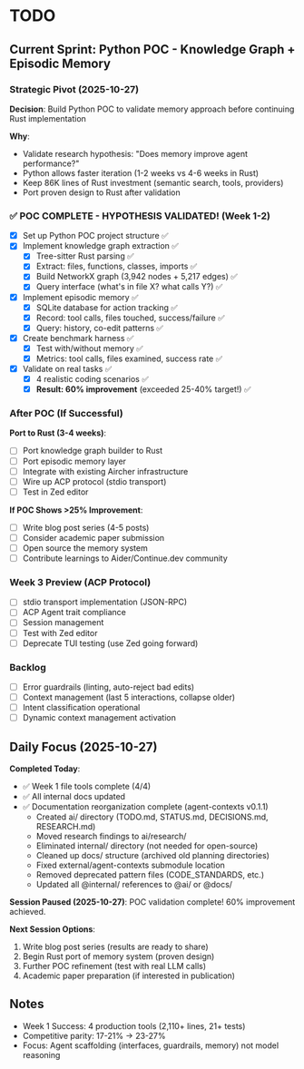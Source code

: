 # TODO

## Current Sprint: Python POC - Knowledge Graph + Episodic Memory

### Strategic Pivot (2025-10-27)
**Decision**: Build Python POC to validate memory approach before continuing Rust implementation

**Why**:
- Validate research hypothesis: "Does memory improve agent performance?"
- Python allows faster iteration (1-2 weeks vs 4-6 weeks in Rust)
- Keep 86K lines of Rust investment (semantic search, tools, providers)
- Port proven design to Rust after validation

### ✅ POC COMPLETE - HYPOTHESIS VALIDATED! (Week 1-2)
- [x] Set up Python POC project structure ✅
- [x] Implement knowledge graph extraction ✅
  - [x] Tree-sitter Rust parsing ✅
  - [x] Extract: files, functions, classes, imports ✅
  - [x] Build NetworkX graph (3,942 nodes + 5,217 edges) ✅
  - [x] Query interface (what's in file X? what calls Y?) ✅
- [x] Implement episodic memory ✅
  - [x] SQLite database for action tracking ✅
  - [x] Record: tool calls, files touched, success/failure ✅
  - [x] Query: history, co-edit patterns ✅
- [x] Create benchmark harness ✅
  - [x] Test with/without memory ✅
  - [x] Metrics: tool calls, files examined, success rate ✅
- [x] Validate on real tasks ✅
  - [x] 4 realistic coding scenarios ✅
  - [x] **Result: 60% improvement** (exceeded 25-40% target!) ✅

### After POC (If Successful)

**Port to Rust (3-4 weeks)**:
- [ ] Port knowledge graph builder to Rust
- [ ] Port episodic memory layer
- [ ] Integrate with existing Aircher infrastructure
- [ ] Wire up ACP protocol (stdio transport)
- [ ] Test in Zed editor

**If POC Shows >25% Improvement**:
- [ ] Write blog post series (4-5 posts)
- [ ] Consider academic paper submission
- [ ] Open source the memory system
- [ ] Contribute learnings to Aider/Continue.dev community

### Week 3 Preview (ACP Protocol)
- [ ] stdio transport implementation (JSON-RPC)
- [ ] ACP Agent trait compliance
- [ ] Session management
- [ ] Test with Zed editor
- [ ] Deprecate TUI testing (use Zed going forward)

### Backlog
- [ ] Error guardrails (linting, auto-reject bad edits)
- [ ] Context management (last 5 interactions, collapse older)
- [ ] Intent classification operational
- [ ] Dynamic context management activation

## Daily Focus (2025-10-27)

**Completed Today**:
- ✅ Week 1 file tools complete (4/4)
- ✅ All internal docs updated
- ✅ Documentation reorganization complete (agent-contexts v0.1.1)
  - Created ai/ directory (TODO.md, STATUS.md, DECISIONS.md, RESEARCH.md)
  - Moved research findings to ai/research/
  - Eliminated internal/ directory (not needed for open-source)
  - Cleaned up docs/ structure (archived old planning directories)
  - Fixed external/agent-contexts submodule location
  - Removed deprecated pattern files (CODE_STANDARDS, etc.)
  - Updated all @internal/ references to @ai/ or @docs/

**Session Paused (2025-10-27)**:
POC validation complete! 60% improvement achieved.

**Next Session Options**:
1. Write blog post series (results are ready to share)
2. Begin Rust port of memory system (proven design)
3. Further POC refinement (test with real LLM calls)
4. Academic paper preparation (if interested in publication)

## Notes
- Week 1 Success: 4 production tools (2,110+ lines, 21+ tests)
- Competitive parity: 17-21% → 23-27%
- Focus: Agent scaffolding (interfaces, guardrails, memory) not model reasoning
